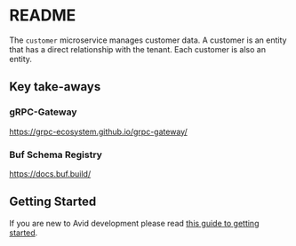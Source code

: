 # README #

The `customer` microservice manages customer data. A customer is an entity that has a direct relationship 
with the tenant. Each customer is also an entity.

## Key take-aways ###

### gRPC-Gateway ###

https://grpc-ecosystem.github.io/grpc-gateway/


### Buf Schema Registry ###

https://docs.buf.build/


## Getting Started ##

If you are new to Avid development please read [this guide to getting started](https://github.com/anqaml/docs/wiki/Getting-Started).